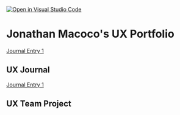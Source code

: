 [![Open in Visual Studio Code](https://classroom.github.com/assets/open-in-vscode-f059dc9a6f8d3a56e377f745f24479a46679e63a5d9fe6f495e02850cd0d8118.svg)](https://classroom.github.com/online_ide?assignment_repo_id=6804790&assignment_repo_type=AssignmentRepo)
# Jonathan Macoco's UX Portfolio
[Journal Entry 1](assets/IMG_1941.jpeg)

## UX Journal

[Journal Entry 1](j01/)


## UX Team Project
